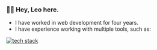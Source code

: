 ### 🖖🏾 Hey, Leo here.

- I have worked in web development for four years.
- I have experience working with multiple tools, such as:

[![tech stack](https://skillicons.dev/icons?i=nodejs,js,php,laravel,react,vue,mongo,mysql,postgres,docker,aws,jquery,python,go)](https://skillicons.dev)
